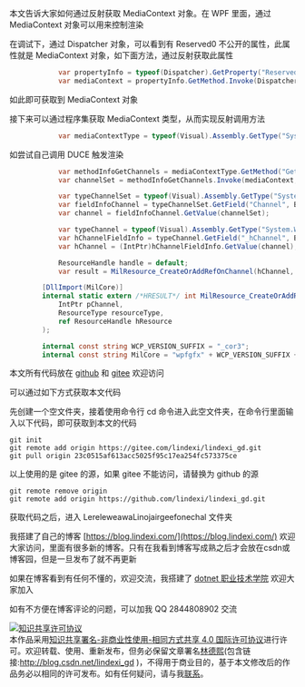 
本文告诉大家如何通过反射获取 MediaContext 对象。在 WPF 里面，通过 MediaContext 对象可以用来控制渲染

<!--more-->


<!-- CreateTime:2021/11/1 19:41:05 -->


<!-- 发布 -->

在调试下，通过 Dispatcher 对象，可以看到有 Reserved0 不公开的属性，此属性就是 MediaContext 对象，如下面方法，通过反射获取此属性

```csharp
            var propertyInfo = typeof(Dispatcher).GetProperty("Reserved0", BindingFlags.NonPublic | BindingFlags.Instance);
            var mediaContext = propertyInfo.GetMethod.Invoke(Dispatcher, null);
```

如此即可获取到 MediaContext 对象

接下来可以通过程序集获取 MediaContext 类型，从而实现反射调用方法

```csharp
            var mediaContextType = typeof(Visual).Assembly.GetType("System.Windows.Media.MediaContext");
```

如尝试自己调用 DUCE 触发渲染

```csharp
            var methodInfoGetChannels = mediaContextType.GetMethod("GetChannels", BindingFlags.NonPublic | BindingFlags.Instance);
            var channelSet = methodInfoGetChannels.Invoke(mediaContext, null);

            var typeChannelSet = typeof(Visual).Assembly.GetType("System.Windows.Media.Composition.DUCE+ChannelSet");
            var fieldInfoChannel = typeChannelSet.GetField("Channel", BindingFlags.NonPublic | BindingFlags.Instance);
            var channel = fieldInfoChannel.GetValue(channelSet);

            var typeChannel = typeof(Visual).Assembly.GetType("System.Windows.Media.Composition.DUCE+Channel");
            var hChannelFieldInfo = typeChannel.GetField("_hChannel", BindingFlags.NonPublic | BindingFlags.Instance);
            var hChannel = (IntPtr)hChannelFieldInfo.GetValue(channel);

            ResourceHandle handle = default;
            var result = MilResource_CreateOrAddRefOnChannel(hChannel, ResourceType.TYPE_BRUSH, ref handle);

        [DllImport(MilCore)]
        internal static extern /*HRESULT*/ int MilResource_CreateOrAddRefOnChannel(
            IntPtr pChannel,
            ResourceType resourceType,
            ref ResourceHandle hResource
        );

        internal const string WCP_VERSION_SUFFIX = "_cor3";
        internal const string MilCore = "wpfgfx" + WCP_VERSION_SUFFIX + ".dll";
```

本文所有代码放在 [github](https://github.com/lindexi/lindexi_gd/tree/23c0515af613acc5025f95c17ea254fc573375ce/LereleweawaLinojairgeefonechal) 和 [gitee](https://gitee.com/lindexi/lindexi_gd/tree/23c0515af613acc5025f95c17ea254fc573375ce/LereleweawaLinojairgeefonechal) 欢迎访问

可以通过如下方式获取本文代码

先创建一个空文件夹，接着使用命令行 cd 命令进入此空文件夹，在命令行里面输入以下代码，即可获取到本文的代码

```
git init
git remote add origin https://gitee.com/lindexi/lindexi_gd.git
git pull origin 23c0515af613acc5025f95c17ea254fc573375ce
```

以上使用的是 gitee 的源，如果 gitee 不能访问，请替换为 github 的源

```
git remote remove origin
git remote add origin https://github.com/lindexi/lindexi_gd.git
```

获取代码之后，进入 LereleweawaLinojairgeefonechal 文件夹




我搭建了自己的博客 [https://blog.lindexi.com/](https://blog.lindexi.com/) 欢迎大家访问，里面有很多新的博客。只有在我看到博客写成熟之后才会放在csdn或博客园，但是一旦发布了就不再更新

如果在博客看到有任何不懂的，欢迎交流，我搭建了 [dotnet 职业技术学院](https://t.me/dotnet_campus) 欢迎大家加入

如有不方便在博客评论的问题，可以加我 QQ 2844808902 交流

<a rel="license" href="http://creativecommons.org/licenses/by-nc-sa/4.0/"><img alt="知识共享许可协议" style="border-width:0" src="https://licensebuttons.net/l/by-nc-sa/4.0/88x31.png" /></a><br />本作品采用<a rel="license" href="http://creativecommons.org/licenses/by-nc-sa/4.0/">知识共享署名-非商业性使用-相同方式共享 4.0 国际许可协议</a>进行许可。欢迎转载、使用、重新发布，但务必保留文章署名[林德熙](http://blog.csdn.net/lindexi_gd)(包含链接:http://blog.csdn.net/lindexi_gd )，不得用于商业目的，基于本文修改后的作品务必以相同的许可发布。如有任何疑问，请与我[联系](mailto:lindexi_gd@163.com)。